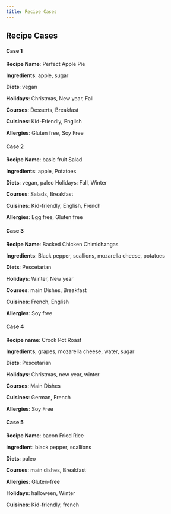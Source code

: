 ```yaml
---
title: Recipe Cases
---
```

## Recipe Cases

#### Case 1

**Recipe Name**: Perfect Apple Pie

**Ingredients**: apple, sugar

**Diets**: vegan

**Holidays**: Christmas, New year, Fall

**Courses**: Desserts, Breakfast

**Cuisines**: Kid-Friendly, English

**Allergies**: Gluten free, Soy Free



#### Case 2

**Recipe Name**: basic fruit Salad

**Ingredients**: apple, Potatoes

**Diets**: vegan, paleo Holidays: Fall, Winter

**Courses**: Salads, Breakfast

**Cuisines**: Kid-friendly, English, French

**Allergies**: Egg free, Gluten free

#### Case 3



**Recipe Name**: Backed Chicken Chimichangas

**Ingredients**: Black pepper, scallions, mozarella cheese, potatoes

**Diets**: Pescetarian

**Holidays**: Winter, New year

**Courses**: main Dishes, Breakfast

**Cuisines**: French, English

**Allergies**: Soy free

#### Case 4



**Recipe name**: Crook Pot Roast

**Ingredients**; grapes, mozarella cheese, water, sugar

**Diets**: Pescetarian

**Holidays**: Christmas, new year, winter

**Courses**: Main Dishes

**Cuisines**: German, French

**Allergies**: Soy Free



#### Case 5

**Recipe Name**: bacon Fried Rice

**ingredient**: black pepper, scallions

**Diets**: paleo

**Courses**: main dishes, Breakfast

**Allergies**: Gluten-free

**Holidays**: halloween, Winter

**Cuisines**: Kid-friendly, french

